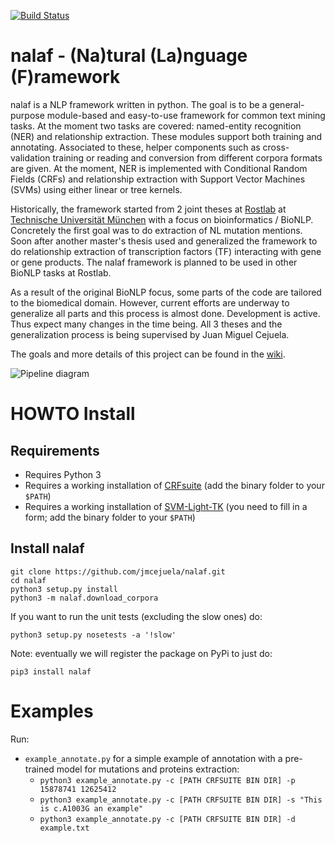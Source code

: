 [![Build Status](https://travis-ci.com/carstenuhlig/nalaf.svg?token=VhCZKjoiPjzKEaXybidS&branch=develop)](https://travis-ci.com/carstenuhlig/nalaf)

# nalaf - (Na)tural (La)nguage (F)ramework

nalaf is a NLP framework written in python. The goal is to be a general-purpose module-based and easy-to-use framework for common text mining tasks. At the moment two tasks are covered: named-entity recognition (NER) and relationship extraction. These modules support both training and annotating. Associated to these, helper components such as cross-validation training or reading and conversion from different corpora formats are given. At the moment, NER is implemented with Conditional Random Fields (CRFs) and relationship extraction with Support Vector Machines (SVMs) using either linear or tree kernels.

Historically, the framework started from 2 joint theses at [Rostlab](https://rostlab.org) at [Technische Universität München](http://www.tum.de/en/homepage/) with a focus on bioinformatics / BioNLP. Concretely the first goal was to do extraction of NL mutation mentions. Soon after another master's thesis used and generalized the framework to do relationship extraction of transcription factors (TF) interacting with gene or gene products. The nalaf framework is planned to be used in other BioNLP tasks at Rostlab.

As a result of the original BioNLP focus, some parts of the code are tailored to the biomedical domain. However, current efforts are underway to generalize all parts and this process is almost done. Development is active. Thus expect many changes in the time being. All 3 theses and the generalization process is being supervised by Juan Miguel Cejuela.

The goals and more details of this project can be found in the [wiki](https://github.com/jmcejuela/nalaf/wiki).

![Pipeline diagram](https://www.lucidchart.com/publicSegments/view/558052b8-fcf0-4e3b-a6b4-05990a008f2c/image.png)

# HOWTO Install

## Requirements

* Requires Python 3
* Requires a working installation of [CRFsuite](https://github.com/downloads/chokkan/crfsuite) (add the binary folder to your `$PATH`)
* Requires a working installation of [SVM-Light-TK](http://disi.unitn.it/moschitti/TK1.2-software/download.html) (you need to fill in a form; add the binary folder to your `$PATH`)

## Install nalaf

```shell
git clone https://github.com/jmcejuela/nalaf.git
cd nalaf
python3 setup.py install
python3 -m nalaf.download_corpora
```

If you want to run the unit tests (excluding the slow ones) do:

```shell
python3 setup.py nosetests -a '!slow'
```

Note: eventually we will register the package on PyPi to just do:

```
pip3 install nalaf
```

# Examples

Run:

* `example_annotate.py` for a simple example of annotation with a pre-trained model for mutations and proteins extraction:
  * `python3 example_annotate.py -c [PATH CRFSUITE BIN DIR] -p 15878741 12625412`
  * `python3 example_annotate.py -c [PATH CRFSUITE BIN DIR] -s "This is c.A1003G an example"`
  * `python3 example_annotate.py -c [PATH CRFSUITE BIN DIR] -d example.txt`

